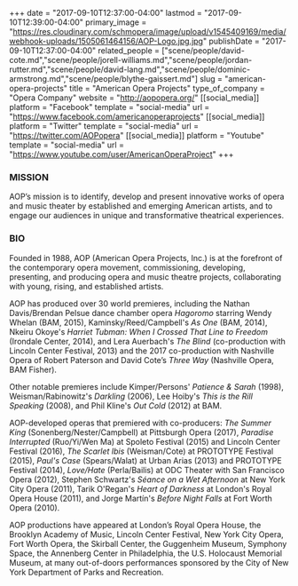+++
date = "2017-09-10T12:37:00-04:00"
lastmod = "2017-09-10T12:39:00-04:00"
primary_image = "https://res.cloudinary.com/schmopera/image/upload/v1545409169/media/webhook-uploads/1505061464156/AOP-Logo.jpg.jpg"
publishDate = "2017-09-10T12:37:00-04:00"
related_people = ["scene/people/david-cote.md","scene/people/jorell-williams.md","scene/people/jordan-rutter.md","scene/people/david-lang.md","scene/people/dominic-armstrong.md","scene/people/blythe-gaissert.md"]
slug = "american-opera-projects"
title = "American Opera Projects"
type_of_company = "Opera Company"
website = "http://aopopera.org/"
[[social_media]]
platform = "Facebook"
template = "social-media"
url = "https://www.facebook.com/americanoperaprojects"
[[social_media]]
platform = "Twitter"
template = "social-media"
url = "https://twitter.com/AOPopera"
[[social_media]]
platform = "Youtube"
template = "social-media"
url = "https://www.youtube.com/user/AmericanOperaProject"
+++

### MISSION

AOP’s mission is to identify, develop and present innovative works of opera and music theater by established and emerging American artists, and to engage our audiences in unique and transformative theatrical experiences.

### BIO

Founded in 1988, AOP (American Opera Projects, Inc.) is at the forefront of the contemporary opera movement, commissioning, developing, presenting, and producing opera and music theatre projects, collaborating with young, rising, and established artists.

AOP has produced over 30 world premieres, including the Nathan Davis/Brendan Pelsue dance chamber opera *Hagoromo* starring Wendy Whelan (BAM, 2015), Kaminsky/Reed/Campbell's *As One* (BAM, 2014), Nkeiru Okoye's *Harriet Tubman: When I Crossed That Line to Freedom* (Irondale Center, 2014), and Lera Auerbach's *The Blind* (co-production with Lincoln Center Festival, 2013) and the 2017 co-production with Nashville Opera of Robert Paterson and David Cote’s *Three Way* (Nashville Opera, BAM Fisher).

Other notable premieres include Kimper/Persons' *Patience & Sarah* (1998), Weisman/Rabinowitz's *Darkling* (2006), Lee Hoiby's *This is the Rill Speaking* (2008), and Phil Kline's *Out Cold* (2012) at BAM.

AOP-developed operas that premiered with co-producers: *The Summer King* (Sonenberg/Nester/Campbell) at Pittsburgh Opera (2017), *Paradise Interrupted* (Ruo/Yi/Wen Ma) at Spoleto Festival (2015) and Lincoln Center Festival (2016), *The Scarlet Ibis* (Weisman/Cote) at PROTOTYPE Festival (2015), *Paul's Case* (Spears/Walat) at Urban Arias (2013) and PROTOTYPE Festival (2014), *Love/Hate* (Perla/Bailis) at ODC Theater with San Francisco Opera (2012), Stephen Schwartz's *Séance on a Wet Afternoon* at New York City Opera (2011), Tarik O'Regan's *Heart of Darkness* at London's Royal Opera House (2011), and Jorge Martín's *Before Night Falls* at Fort Worth Opera (2010).

AOP productions have appeared at London’s Royal Opera House, the Brooklyn Academy of Music, Lincoln Center Festival, New York City Opera, Fort Worth Opera, the Skirball Center, the Guggenheim Museum, Symphony Space, the Annenberg Center in Philadelphia, the U.S. Holocaust Memorial Museum, at many out-of-doors performances sponsored by the City of New York Department of Parks and Recreation.
